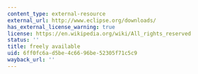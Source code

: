 ```yaml
---
content_type: external-resource
external_url: http://www.eclipse.org/downloads/
has_external_license_warning: true
license: https://en.wikipedia.org/wiki/All_rights_reserved
status: ''
title: freely available
uid: 6ff0fc6a-d5be-4c66-96be-52305f71c5c9
wayback_url: ''
---
```

